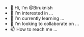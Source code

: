 - 👋 Hi, I’m @Biruknish
- 👀 I’m interested in ...
- 🌱 I’m currently learning ...
- 💞️ I’m looking to collaborate on ...
- 📫 How to reach me ...

<!---
Biruknish/Biruknish is a ✨ special ✨ repository because its `README.md` (this file) appears on your GitHub profile.
You can click the Preview link to take a look at your changes.
--->
